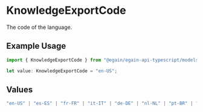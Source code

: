 # KnowledgeExportCode

The code of the language.

## Example Usage

```typescript
import { KnowledgeExportCode } from "@egain/egain-api-typescript/models";

let value: KnowledgeExportCode = "en-US";
```

## Values

```typescript
"en-US" | "es-ES" | "fr-FR" | "it-IT" | "de-DE" | "nl-NL" | "pt-BR" | "pt-PT" | "da-DK" | "ru-RU" | "fr-CA" | "zh-CN" | "ja-JP" | "ko-KR" | "sv-SE"
```